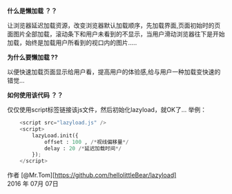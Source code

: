 

**什么是懒加载 ？？**

让浏览器延迟加载资源，改变浏览器默认加载顺序，先加载界面,页面初始时的页面图片全部加载，滚动条下和用户未看到的不显示，当用户滑动浏览器往下是开始加载，始终是加载用户所看到的视口内的图片.....

**为什么要懒加载 ??**

以便快速加载页面显示给用户看，提高用户的体验感,给与用户一种加载变快速的错觉...

**如何使用该代码 ？？**

仅仅使用script标签链接该js文件，然后初始化lazyload，就OK了...
举例：
```python
    <script src="lazyload.js" />
    <script>
        lazyLoad.init({
            offset : 100 , /*视线偏移量*/   
            delay : 20 /*延迟加载时间*/
        });
    </script>
```
作者 [@Mr.Tom][https://github.com/hellolittleBear/lazyload]     
2016 年 07月 07日    


